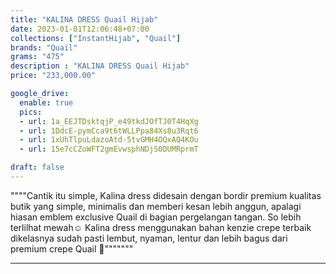 ```yaml
---
title: "KALINA DRESS Quail Hijab"
date: 2023-01-01T12:06:48+07:00
collections: ["InstantHijab", "Quail"]
brands: "Quail"
grams: "475"
description : "KALINA DRESS Quail Hijab"
price: "233,000.00"

google_drive:
  enable: true
  pics:
  - url: 1a_EEJTDsktqjP_e49tkdJOfTJ0T4HqXg
  - url: 1DdcE-pymCca9t6tWLLPpa84Xs8u3Rqt6
  - url: 1xUhTlpuLdazoAtd-5tvGMH4OQxAQ4KOu
  - url: 15e7cCZoWFT2gmEvwsphNDjS0DUMRprmT

draft: false
---
```


""""Cantik itu simple, Kalina dress didesain dengan bordir premium kualitas butik yang simple, minimalis dan memberi kesan lebih anggun, apalagi hiasan emblem exclusive Quail di bagian pergelangan tangan. So lebih terlilhat mewah☺️ Kalina dress menggunakan bahan kenzie crepe terbaik dikelasnya sudah pasti lembut, nyaman, lentur dan lebih bagus dari premium crepe Quail 🥰"""""""

------------   
 
